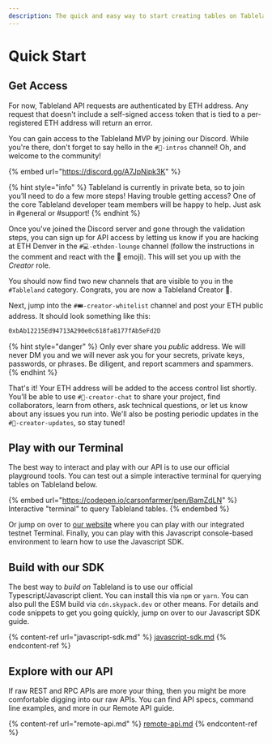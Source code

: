 ```yaml
---
description: The quick and easy way to start creating tables on Tableland.
---
```


# Quick Start

## Get Access

For now, Tableland API requests are authenticated by ETH address. Any request that doesn't include a self-signed access token that is tied to a per-registered ETH address will return an error.

You can gain access to the Tableland MVP by joining our Discord. While you're there, don't forget to say hello in the `#👋-intros` channel! Oh, and welcome to the community!

{% embed url="https://discord.gg/A7JpNjpk3K" %}

{% hint style="info" %}
Tableland is currently in private beta, so to join you’ll need to do a few more steps! Having trouble getting access? One of the core Tableland developer team members will be happy to help. Just ask in #general or #support!
{% endhint %}

Once you've joined the Discord server and gone through the validation steps, you can sign up for API access by letting us know if you are hacking at ETH Denver in the `#💻-ethden-lounge` channel (follow the instructions in the comment and react with the :gem: emoji). This will set you up with the _Creator_ role.

You should now find two new channels that are visible to you in the `#Tableland` category. Congrats, you are now a Tableland Creator :muscle:.

Next, jump into the `#🎟-creator-whitelist` channel and post your ETH public address. It should look something like this:

```bash
0xbAb12215Ed94713A290e0c618fa8177fAb5eFd2D
```

{% hint style="danger" %}
Only ever share you _public_ address. We will never DM you and we will never ask you for your secrets, private keys, passwords, or phrases. Be diligent, and report scammers and spammers.
{% endhint %}

That's it! Your ETH address will be added to the access control list shortly. You’ll be able to use `#🔩-creator-chat` to share your project, find collaborators, learn from others, ask technical questions, or let us know about any issues you run into. We'll also be posting periodic updates in the `#🚥-creator-updates`, so stay tuned!

## Play with our Terminal

The best way to interact and play with our API is to use our official playground tools. You can test out a simple interactive terminal for querying tables on Tableland below.

{% embed url="https://codepen.io/carsonfarmer/pen/BamZdLN" %}
Interactive "terminal" to query Tableland tables.
{% endembed %}

Or jump on over to [our website](https://tableland.xyz) where you can play with our integrated testnet Terminal. Finally, you can play with this Javascript console-based environment to learn how to use the Javascript SDK.

## Build with our SDK

The best way to _build on_ Tableland is to use our official Typescript/Javascript client. You can install this via `npm` or `yarn`. You can also pull the ESM build via `cdn.skypack.dev` or other means. For details and code snippets to get you going quickly, jump on over to our Javascript SDK guide.

{% content-ref url="javascript-sdk.md" %}
[javascript-sdk.md](javascript-sdk.md)
{% endcontent-ref %}

## Explore with our API

If raw REST and RPC APIs are more your thing, then you might be more comfortable digging into our raw APIs. You can find API specs, command line examples, and more in our Remote API guide.

{% content-ref url="remote-api.md" %}
[remote-api.md](remote-api.md)
{% endcontent-ref %}
